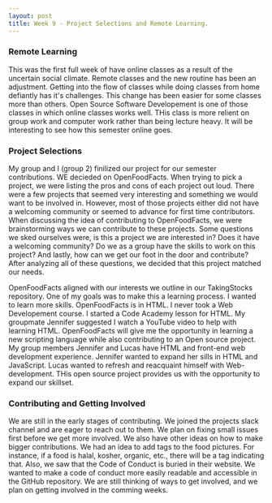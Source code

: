 ```yaml
---
layout: post
title: Week 9 - Project Selections and Remote Learning.
---
```

 
 ###  Remote Learning
 This was the first full week of have online classes as a result of the uncertain social climate. Remote classes and the new routine has been an adjustment. Getting into the flow of classes while doing classes from home defiantly has it's challenges.  This change has been easier for some classes more than others. Open Source Software Developement is one of those classes in which online classes works well. THis class is more relient on group work and computer work rather than being lecture heavy. It will be interesting to see how this semester online goes. 
 
 ###  Project Selections
 My group and I (group 2) finilized our project for our semester contributions. WE decieded on OpenFoodFacts. When trying to pick a project, we were listing the pros and cons of each project out loud. There were a few projects that seemed very interesting and something we would want to be involved in. However, most of those projects either did not have a welcoming community or seemed to advance for first time contributors. When discussing the idea of contributing to OpenFoodFacts, we were brainstorming ways we can contribute to these projects. Some questions we sked ourselves were, is this a project we are interested in? Does it have a welcoming community? Do we as a group have the skills to work on this project? And lastly, how can we get our foot in the door and contribute? After analyzing all of these questions, we decided that this project matched our needs. 
 
 OpenFoodFacts aligned with our interests we outline in our TakingStocks repository. One of my goals was to make this a learning process. I wanted to learn more skills. OpenFoodFacts is in HTML. I never took a Web Developement course. I started a Code Academy lesson for HTML. My groupmate Jennifer suggested I watch a YouTube video to help with learning HTML. OpenFoodFacts will give me the opportunity in learning a new scripting language while also contributing to an Open source project. My group members Jennifer and Lucas have HTML and front-end web development experience. Jennifer wanted to expand her sills in HTML and JavaScript. Lucas wanted to refresh and reacquaint himself with Web-development. THis open source project provides us with the opportunity to expand our skillset. 
 
 ###  Contributing and Getting Involved
 We are still in the early stages of contributing. We joined the projects slack channel and are eager to reach out to them. We plan on fixing small issues first before we get more involved. We also have other ideas on how to make bigger contributions. We had an idea to add tags to the food pictures. For instance, if a food is halal, kosher, organic, etc., there will be a tag indicating that. Also, we saw that the Code of Conduct is buried in their website. We wanted to make a code of conduct more easily readable and accessible in the GitHub repository. We are still thinking of ways to get involved, and we plan on getting involved in the comming weeks.
